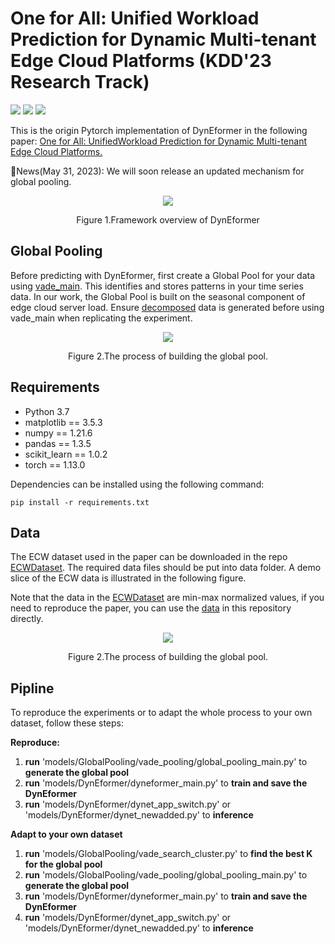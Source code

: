 # One for All: Unified Workload Prediction for Dynamic Multi-tenant Edge Cloud Platforms (KDD'23 Research Track)
![](https://img.shields.io/badge/python-3.7-brightgreen.svg)
![](https://img.shields.io/badge/Pytorch-red.svg)
![](https://img.shields.io/badge/license-brightgreen.svg)

This is the origin Pytorch implementation of DynEformer in the following paper: [One for All: UnifiedWorkload Prediction for Dynamic Multi-tenant Edge Cloud Platforms.](https://dl.acm.org/doi/abs/10.1145/3580305.3599453)

🚩News(May 31, 2023): We will soon release an updated mechanism for global pooling.

<div align="center">
  <img src="https://github.com/hsy23/KDD23_DynEformer/assets/45703329/ea33c6dc-973c-4175-b5fb-bef5da843802">
  <p>Figure 1.Framework overview of DynEformer</p>
</div>

## Global Pooling
Before predicting with DynEformer, first create a Global Pool for your data using [vade_main](models/GlobalPooing/vade_search_cluster/vade_main.py). This identifies and stores patterns in your time series data. In our work, the Global Pool is built on the seasonal component of edge cloud server load. Ensure [decomposed](models/GlobalPooing/series_decomp.py) data is generated before using vade_main when replicating the experiment.

<div align="center">
  <img src="https://github.com/hsy23/KDD23_DynEformer/assets/45703329/abadfc62-7fd4-4082-93c9-7921e3c8d9d9">
  <p>Figure 2.The process of building the global pool.</p>
</div>

## Requirements
- Python 3.7
- matplotlib == 3.5.3
- numpy == 1.21.6
- pandas == 1.3.5
- scikit_learn == 1.0.2
- torch == 1.13.0

Dependencies can be installed using the following command:

```pip install -r requirements.txt```

## Data
The ECW dataset used in the paper can be downloaded in the repo [ECWDataset](https://github.com/hsy23/ECWDataset). The required data files should be put into data folder. A demo slice of the ECW data is illustrated in the following figure. 

Note that the data in the [ECWDataset](https://github.com/hsy23/ECWDataset) are min-max normalized values, if you need to reproduce the paper, you can use the [data](https://github.com/hsy23/KDD23_DynEformer/tree/main/data) in this repository directly.

<div align="center">
  <img src="https://github.com/hsy23/KDD23_DynEformer/assets/45703329/b523ec9f-0e2f-49d6-9780-687a903790fd">
  <p>Figure 2.The process of building the global pool.</p>
</div>

## Pipline
To reproduce the experiments or to adapt the whole process to your own dataset, follow these steps:

**Reproduce:**

1. **run** 'models/GlobalPooling/vade_pooling/global_pooling_main.py' to **generate the global pool**
2. **run** 'models/DynEformer/dyneformer_main.py' to **train and save the DynEformer**
3. **run** 'models/DynEformer/dynet_app_switch.py' or 'models/DynEformer/dynet_newadded.py' to **inference**

**Adapt to your own dataset**

1. **run** 'models/GlobalPooling/vade_search_cluster.py' to **find the best K for the global pool**
2. **run** 'models/GlobalPooling/vade_pooling/global_pooling_main.py' to **generate the global pool**
3. **run** 'models/DynEformer/dyneformer_main.py' to **train and save the DynEformer**
4.  **run** 'models/DynEformer/dynet_app_switch.py' or 'models/DynEformer/dynet_newadded.py' to **inference**
